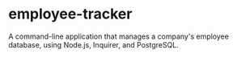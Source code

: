 # employee-tracker
A command-line application that manages a company's employee database, using Node.js, Inquirer, and PostgreSQL.
